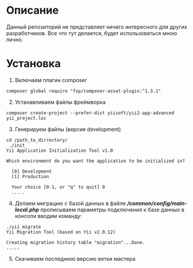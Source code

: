 Описание
=================
Данный репозиторий не представляет ничего интересного
для других разработчиков. Все что тут делается, будет использоваться
мною лично.


Установка
==========================
1. Включаем плагин composer
```
composer global require "fxp/composer-asset-plugin:^1.3.1"
```
2. Устанавливаем файлы фреймворка
```
composer create-project --prefer-dist yiisoft/yii2-app-advanced yii_project.loc
```
3. Генерируем файлы (версия development)
```
cd /path_to_dirrectory/
 ./init
Yii Application Initialization Tool v1.0

Which environment do you want the application to be initialized in?

  [0] Development
  [1] Production

  Your choice [0-1, or "q" to quit] 0
  .....
```
4. Делаем миграцию с базой данных
 в файле ***/common/config/main-local.php*** прописываем параметры подключения к базе данных
 в консоли вводим команду:
 ```
./yii migrate
Yii Migration Tool (based on Yii v2.0.12)

Creating migration history table "migration"...Done.
.....
```
5. Скачиваем последнюю версию ветки мастера